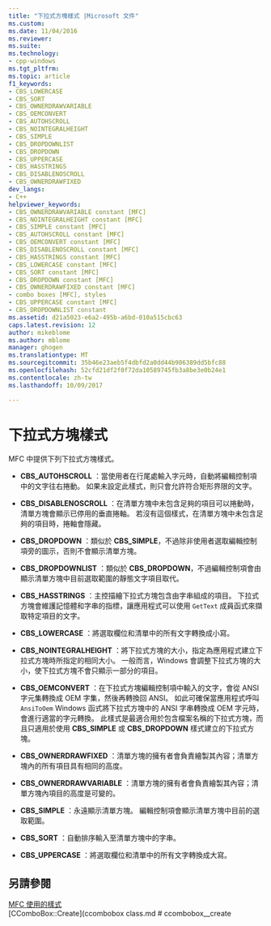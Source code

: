 ```yaml
---
title: "下拉式方塊樣式 |Microsoft 文件"
ms.custom: 
ms.date: 11/04/2016
ms.reviewer: 
ms.suite: 
ms.technology:
- cpp-windows
ms.tgt_pltfrm: 
ms.topic: article
f1_keywords:
- CBS_LOWERCASE
- CBS_SORT
- CBS_OWNERDRAWVARIABLE
- CBS_OEMCONVERT
- CBS_AUTOHSCROLL
- CBS_NOINTEGRALHEIGHT
- CBS_SIMPLE
- CBS_DROPDOWNLIST
- CBS_DROPDOWN
- CBS_UPPERCASE
- CBS_HASSTRINGS
- CBS_DISABLENOSCROLL
- CBS_OWNERDRAWFIXED
dev_langs:
- C++
helpviewer_keywords:
- CBS_OWNERDRAWVARIABLE constant [MFC]
- CBS_NOINTEGRALHEIGHT constant [MFC]
- CBS_SIMPLE constant [MFC]
- CBS_AUTOHSCROLL constant [MFC]
- CBS_OEMCONVERT constant [MFC]
- CBS_DISABLENOSCROLL constant [MFC]
- CBS_HASSTRINGS constant [MFC]
- CBS_LOWERCASE constant [MFC]
- CBS_SORT constant [MFC]
- CBS_DROPDOWN constant [MFC]
- CBS_OWNERDRAWFIXED constant [MFC]
- combo boxes [MFC], styles
- CBS_UPPERCASE constant [MFC]
- CBS_DROPDOWNLIST constant
ms.assetid: d21a5023-e6a2-495b-a6bd-010a515cbc63
caps.latest.revision: 12
author: mikeblome
ms.author: mblome
manager: ghogen
ms.translationtype: MT
ms.sourcegitcommit: 35b46e23aeb5f4dbfd2a0dd44b906389dd5bfc88
ms.openlocfilehash: 52cfd21df2f0f72da10589745fb3a8be3e0b24e1
ms.contentlocale: zh-tw
ms.lasthandoff: 10/09/2017

---
```

# <a name="combo-box-styles"></a>下拉式方塊樣式
MFC 中提供下列下拉式方塊樣式。  
  
-   **CBS_AUTOHSCROLL** ：當使用者在行尾處輸入字元時，自動將編輯控制項中的文字往右捲動。 如果未設定此樣式，則只會允許符合矩形界限的文字。  
  
-   **CBS_DISABLENOSCROLL** ：在清單方塊中未包含足夠的項目可以捲動時，清單方塊會顯示已停用的垂直捲軸。 若沒有這個樣式，在清單方塊中未包含足夠的項目時，捲軸會隱藏。  
  
-   **CBS_DROPDOWN** ：類似於 **CBS_SIMPLE**，不過除非使用者選取編輯控制項旁的圖示，否則不會顯示清單方塊。  
  
-   **CBS_DROPDOWNLIST** ：類似於 **CBS_DROPDOWN**，不過編輯控制項會由顯示清單方塊中目前選取範圍的靜態文字項目取代。  
  
-   **CBS_HASSTRINGS** ：主控描繪下拉式方塊包含由字串組成的項目。 下拉式方塊會維護記憶體和字串的指標，讓應用程式可以使用 `GetText` 成員函式來擷取特定項目的文字。  
  
-   **CBS_LOWERCASE** ：將選取欄位和清單中的所有文字轉換成小寫。  
  
-   **CBS_NOINTEGRALHEIGHT** ：將下拉式方塊的大小，指定為應用程式建立下拉式方塊時所指定的相同大小。 一般而言，Windows 會調整下拉式方塊的大小，使下拉式方塊不會只顯示一部分的項目。  
  
-   **CBS_OEMCONVERT** ：在下拉式方塊編輯控制項中輸入的文字，會從 ANSI 字元集轉換成 OEM 字集，然後再轉換回 ANSI。 如此可確保當應用程式呼叫 `AnsiToOem` Windows 函式將下拉式方塊中的 ANSI 字串轉換成 OEM 字元時，會進行適當的字元轉換。 此樣式是最適合用於包含檔案名稱的下拉式方塊，而且只適用於使用 **CBS_SIMPLE** 或 **CBS_DROPDOWN** 樣式建立的下拉式方塊。  
  
-   **CBS_OWNERDRAWFIXED** ：清單方塊的擁有者會負責繪製其內容；清單方塊內的所有項目具有相同的高度。  
  
-   **CBS_OWNERDRAWVARIABLE** ：清單方塊的擁有者會負責繪製其內容；清單方塊內項目的高度是可變的。  
  
-   **CBS_SIMPLE** ：永遠顯示清單方塊。 編輯控制項會顯示清單方塊中目前的選取範圍。  
  
-   **CBS_SORT** ：自動排序輸入至清單方塊中的字串。  
  
-   **CBS_UPPERCASE** ：將選取欄位和清單中的所有文字轉換成大寫。  
  
## <a name="see-also"></a>另請參閱  
 [MFC 使用的樣式](../../mfc/reference/styles-used-by-mfc.md)   
 [CComboBox::Create](ccombobox class.md # ccombobox__create   




